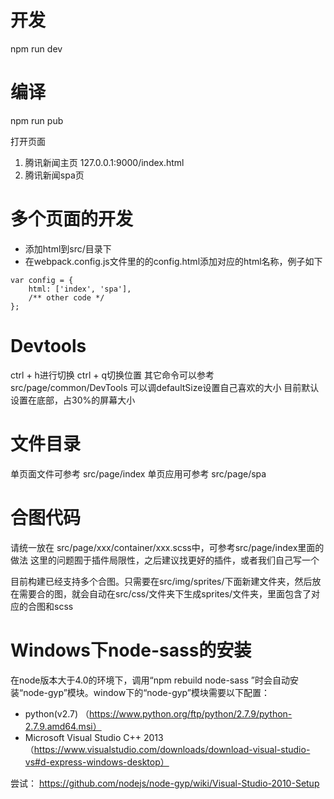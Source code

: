 # 开发
npm run dev

# 编译
npm run pub

打开页面
1. 腾讯新闻主页
127.0.0.1:9000/index.html
2. 腾讯新闻spa页


# 多个页面的开发
* 添加html到src/目录下
* 在webpack.config.js文件里的的config.html添加对应的html名称，例子如下
```
var config = {
	html: ['index', 'spa'],
	/** other code */
};
```

# Devtools
ctrl + h进行切换
ctrl + q切换位置
其它命令可以参考src/page/common/DevTools
可以调defaultSize设置自己喜欢的大小
目前默认设置在底部，占30%的屏幕大小

# 文件目录
单页面文件可参考 src/page/index
单页应用可参考 src/page/spa


# 合图代码
请统一放在 src/page/xxx/container/xxx.scss中，可参考src/page/index里面的做法
这里的问题囿于插件局限性，之后建议找更好的插件，或者我们自己写一个

目前构建已经支持多个合图。只需要在src/img/sprites/下面新建文件夹，然后放在需要合的图，就会自动在src/css/文件夹下生成sprites/文件夹，里面包含了对应的合图和scss

# Windows下node-sass的安装
在node版本大于4.0的环境下，调用“npm rebuild node-sass ”时会自动安装“node-gyp”模块。window下的“node-gyp”模块需要以下配置：

* python(v2.7) （https://www.python.org/ftp/python/2.7.9/python-2.7.9.amd64.msi）
* Microsoft Visual Studio C++ 2013 （https://www.visualstudio.com/downloads/download-visual-studio-vs#d-express-windows-desktop）


尝试：
https://github.com/nodejs/node-gyp/wiki/Visual-Studio-2010-Setup

